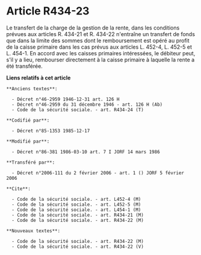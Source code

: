 # Article R434-23

Le transfert de la charge de la gestion de la rente, dans les conditions prévues aux articles R. 434-21 et R. 434-22
n'entraîne un transfert de fonds que dans la limite des sommes dont le remboursement est opéré au profit de la caisse
primaire dans les cas prévus aux articles L. 452-4, L. 452-5 et L. 454-1. En accord avec les caisses primaires intéressées,
le débiteur peut, s'il y a lieu, rembourser directement à la caisse primaire à laquelle la rente a été transférée.

**Liens relatifs à cet article**

	**Anciens textes**:

	  - Décret n°46-2959 1946-12-31 art. 126 H
	  - Décret n°46-2959 du 31 décembre 1946 - art. 126 H (Ab)
	  - Code de la sécurité sociale. - art. R434-24 (T)

	**Codifié par**:

	  - Décret n°85-1353 1985-12-17

	**Modifié par**:

	  - Décret n°86-381 1986-03-10 art. 7 I JORF 14 mars 1986

	**Transféré par**:

	  - Décret n°2006-111 du 2 février 2006 - art. 1 () JORF 5 février 2006

	**Cite**:

	  - Code de la sécurité sociale. - art. L452-4 (M)
	  - Code de la sécurité sociale. - art. L452-5 (M)
	  - Code de la sécurité sociale. - art. L454-1 (M)
	  - Code de la sécurité sociale. - art. R434-21 (M)
	  - Code de la sécurité sociale. - art. R434-22 (M)

	**Nouveaux textes**:

	  - Code de la sécurité sociale. - art. R434-22 (M)
	  - Code de la sécurité sociale. - art. R434-22 (V)
